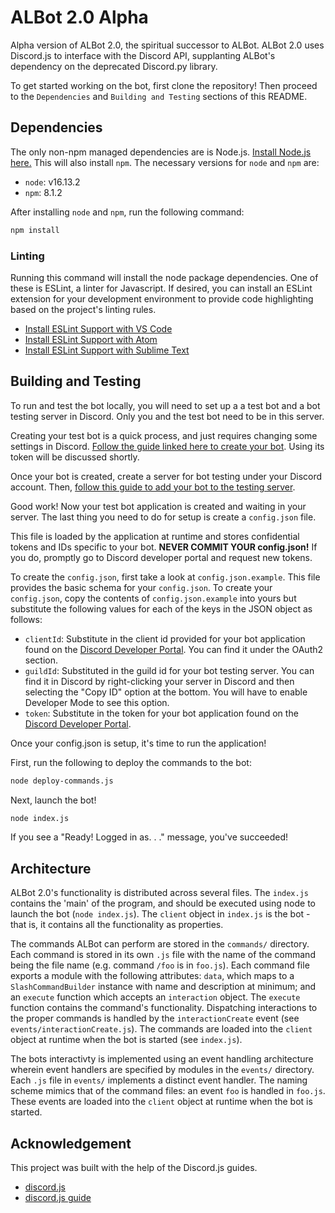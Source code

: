 
# ALBot 2.0 Alpha

Alpha version of ALBot 2.0, the spiritual successor
to ALBot. ALBot 2.0 uses Discord.js to interface with
the Discord API, supplanting ALBot's dependency on the
deprecated Discord.py library.

To get started working on the bot, first clone the repository!
Then proceed to the `Dependencies` and `Building and Testing`
sections of this README.

## Dependencies

The only non-npm managed dependencies are is Node.js.
[Install Node.js here.](https://nodejs.org/en/)
This will also install `npm`.
The necessary versions for `node` and `npm` are:

+ `node`: v16.13.2
+ `npm`: 8.1.2

After installing `node` and `npm`, run the following command:

```bash
npm install
```

### Linting

Running this command will install the node package dependencies.
One of these is ESLint, a linter for Javascript.
If desired, you can install an ESLint extension for your 
development environment to provide code highlighting based on 
the project's linting rules.

+ [Install ESLint Support with VS Code](https://marketplace.visualstudio.com/items?itemName=dbaeumer.vscode-eslint)
+ [Install ESLint Support with Atom](https://atom.io/packages/linter-eslint)
+ [Install ESLint Support with Sublime Text](https://packagecontrol.io/packages/ESLint)

## Building and Testing

To run and test the bot locally, you will need
to set up a a test bot and a bot testing server in Discord. Only you
and the test bot need to be in this server.

Creating your test bot is a quick process, and just requires
changing some settings in Discord. [Follow the guide linked here to
create your bot](https://discordjs.guide/preparations/setting-up-a-bot-application.html#creating-your-bot). Using its token will be discussed shortly.

Once your bot is created, create a server for bot testing
under your Discord account. Then, [follow this guide to add your bot
to the testing server](https://discordjs.guide/preparations/adding-your-bot-to-servers.html#bot-invite-links).

Good work! Now your test bot application is created and waiting
in your server. The last thing you need to do for setup
is create a `config.json` file. 

This file is loaded by the application
at runtime and stores confidential tokens and IDs specific to your bot.
**NEVER COMMIT YOUR config.json!**
If you do, promptly go to Discord developer portal and request new tokens.

To create the `config.json`, first take a look at `config.json.example`.
This file provides the basic schema for your `config.json`. To create
your `config.json`, copy the contents of `config.json.example` into
yours but substitute the following values for each of the keys
in the JSON object as follows:

+ `clientId`: Substitute in the client id provided for your bot application found on 
the [Discord Developer Portal](https://discord.com/developers/applications).
You can find it under the OAuth2 section.
+ `guildId`: Substituted in the guild id for your bot testing server. You can find it
in Discord by right-clicking your server in Discord and then selecting the
"Copy ID" option at the bottom. You will have to enable Developer Mode to 
see this option.
+ `token`: Substitute in the token for your bot application found on the 
[Discord Developer Portal](https://discord.com/developers/applications).

Once your config.json is setup, it's time to run the application!

First, run the following to deploy the commands to the bot:

```bash
node deploy-commands.js
```

Next, launch the bot!

```bash
node index.js
```

If you see a "Ready! Logged in as. . ." message, you've succeeded!

## Architecture

ALBot 2.0's functionality is distributed across several files.
The `index.js` contains the 'main' of the program, and should
be executed using node to launch the bot (`node index.js`).
The `client` object in `index.js`
is the bot - that is, it contains all the functionality as properties.

The commands ALBot can perform are stored in the `commands/` directory.
Each command is stored in its own `.js` file with the name of the command
being the file name (e.g. command `/foo` is in `foo.js`).
Each command file exports a module with the following attributes:
`data`, which maps to a `SlashCommandBuilder` instance with
name and description at minimum;
and an `execute` function which accepts an `interaction` object.
The `execute` function contains the command's functionality.
Dispatching interactions to the proper commands is handled
by the `interactionCreate` event (see `events/interactionCreate.js`).
The commands are loaded into the `client` object at runtime
when the bot is started (see `index.js`).

The bots interactivty is implemented using an event handling
architecture wherein event handlers are specified by modules
in the `events/` directory. Each `.js` file in `events/` implements
a distinct event handler. The naming scheme mimics that of the 
command files: an event `foo` is handled in `foo.js`.
These events are loaded into the `client` object at runtime when
the bot is started.

## Acknowledgement

This project was built with the help of the Discord.js guides.

+ [discord.js](https://discord.js.org/#/)
+ [discord.js guide](https://discordjs.guide/#before-you-begin)